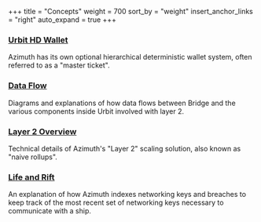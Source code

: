 +++
title = "Concepts"
weight = 700
sort_by = "weight"
insert_anchor_links = "right"
auto_expand = true
+++

### [Urbit HD Wallet](/system/identity/concepts/hd-wallet)

Azimuth has its own optional hierarchical deterministic wallet system, often referred to as a "master ticket".

### [Data Flow](/system/identity/concepts/flow)

Diagrams and explanations of how data flows between Bridge and the various components inside Urbit involved with layer 2.

### [Layer 2 Overview](/system/identity/concepts/layer2)

Technical details of Azimuth's "Layer 2" scaling solution, also known as "naive rollups".

### [Life and Rift](/system/identity/concepts/life-and-rift)

An explanation of how Azimuth indexes networking keys and breaches to keep track of the most recent set of networking keys necessary to communicate with a ship.
